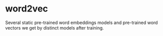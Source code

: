 # word2vec
Several static pre-trained word embeddings models and pre-trained word vectors we get by distinct models after training.
